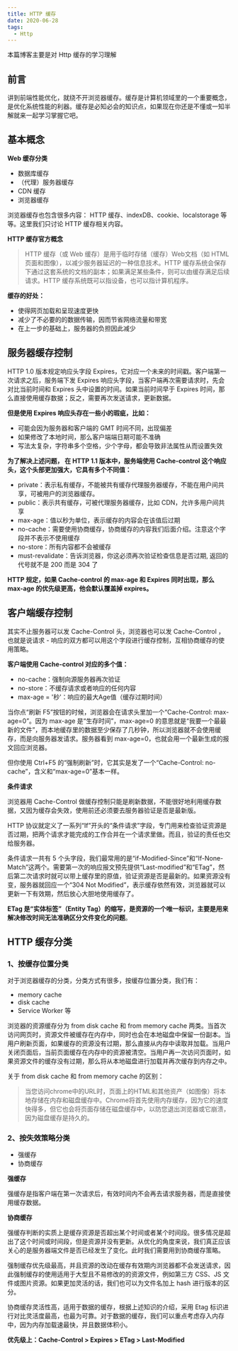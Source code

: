 ```yaml
---
title: HTTP 缓存
date: 2020-06-28
tags:
  - Http
---
```


本篇博客主要是对 Http 缓存的学习理解
<!-- more -->
## 前言
讲到前端性能优化，就绕不开浏览器缓存。缓存是计算机领域里的一个重要概念，是优化系统性能的利器。缓存是必知必会的知识点，如果现在你还是不懂或一知半解就来一起学习掌握它吧。
## 基本概念
**Web 缓存分类**
- 数据库缓存
- （代理）服务器缓存
- CDN 缓存
- 浏览器缓存

浏览器缓存也包含很多内容： HTTP 缓存、indexDB、cookie、localstorage 等等。这里我们只讨论 HTTP 缓存相关内容。

**HTTP 缓存官方概念**
> HTTP 缓存（或 Web 缓存）是用于临时存储（缓存）Web文档（如 HTML 页面和图像），以减少服务器延迟的一种信息技术。HTTP 缓存系统会保存下通过这套系统的文档的副本；如果满足某些条件，则可以由缓存满足后续请求。HTTP 缓存系统既可以指设备，也可以指计算机程序。

**缓存的好处：**
- 使得网页加载和呈现速度更快
- 减少了不必要的的数据传输，因而节省网络流量和带宽
- 在上一步的基础上，服务器的负担因此减少

## 服务器缓存控制
HTTP 1.0 版本规定响应头字段 Expires，它对应一个未来的时间戳。客户端第一次请求之后，服务端下发 Expires 响应头字段，当客户端再次需要请求时，先会对比当前时间和 Expires 头中设置的时间。如果当前时间早于 Expires 时间，那么直接使用缓存数据；反之，需要再次发送请求，更新数据。

**但是使用 Expires 响应头存在一些小的瑕疵，比如：**

- 可能会因为服务器和客户端的 GMT 时间不同，出现偏差
- 如果修改了本地时间，那么客户端端日期可能不准确
- 写法太复杂，字符串多个空格，少个字母，都会导致非法属性从而设置失效

**为了解决上述问题，    在 HTTP 1.1 版本中，服务端使用 Cache-control 这个响应头，这个头部更加强大，它具有多个不同值：**
- private：表示私有缓存，不能被共有缓存代理服务器缓存，不能在用户间共享，可被用户的浏览器缓存。
- public：表示共有缓存，可被代理服务器缓存，比如 CDN，允许多用户间共享
- max-age：值以秒为单位，表示缓存的内容会在该值后过期
- no-cache：需要使用协商缓存，协商缓存的内容我们后面介绍。注意这个字段并不表示不使用缓存
- no-store：所有内容都不会被缓存
- must-revalidate：告诉浏览器，你这必须再次验证检查信息是否过期, 返回的代号就不是 200 而是 304 了

**HTTP 规定，如果 Cache-control 的 max-age 和 Expires 同时出现，那么 max-age 的优先级更高，他会默认覆盖掉 expires。**

## 客户端缓存控制
其实不止服务器可以发 Cache-Control 头，浏览器也可以发 Cache-Control ，也就是说请求 - 响应的双方都可以用这个字段进行缓存控制，互相协商缓存的使用策略。

**客户端使用 Cache-control 对应的多个值：**
- no-cache：强制向源服务器再次验证
- no-store：不缓存请求或者响应的任何内容
- max-age = '秒'：响应的最大Age值（缓存过期时间）

当你点“刷新 F5”按钮的时候，浏览器会在请求头里加一个“Cache-Control: max-age=0”。因为 max-age 是“生存时间”，max-age=0 的意思就是“我要一个最最新的文件”，而本地缓存里的数据至少保存了几秒钟，所以浏览器就不会使用缓存，而是向服务器发请求。服务器看到 max-age=0，也就会用一个最新生成的报文回应浏览器。

但你使用 Ctrl+F5 的“强制刷新”时，它其实是发了一个“Cache-Control: no-cache”，含义和“max-age=0”基本一样。

**条件请求**

浏览器用 Cache-Control 做缓存控制只能是刷新数据，不能很好地利用缓存数据，又因为缓存会失效，使用前还必须要去服务器验证是否是最新版。

HTTP 协议就定义了一系列“If”开头的“条件请求”字段，专门用来检查验证资源是否过期，把两个请求才能完成的工作合并在一个请求里做。而且，验证的责任也交给服务器。

条件请求一共有 5 个头字段，我们最常用的是“if-Modified-Since”和“If-None-Match”这两个。需要第一次的响应报文预先提供“Last-modified”和“ETag”，然后第二次请求时就可以带上缓存里的原值，验证资源是否是最新的。如果资源没有变，服务器就回应一个“304 Not Modified”，表示缓存依然有效，浏览器就可以更新一下有效期，然后放心大胆地使用缓存了。

**ETag 是“实体标签”（Entity Tag）的缩写，是资源的一个唯一标识，主要是用来解决修改时间无法准确区分文件变化的问题**。

## HTTP 缓存分类
### 1、按缓存位置分类

对于浏览器缓存的分类，分类方式有很多，按缓存位置分类，我们有：

- memory cache
- disk cache
- Service Worker 等

浏览器的资源缓存分为 from disk cache 和 from memory cache 两类。当首次访问网页时，资源文件被缓存在内存中，同时也会在本地磁盘中保留一份副本。当用户刷新页面，如果缓存的资源没有过期，那么直接从内存中读取并加载。当用户关闭页面后，当前页面缓存在内存中的资源被清空。当用户再一次访问页面时，如果资源文件的缓存没有过期，那么将从本地磁盘进行加载并再次缓存到内存之中。

关于 from disk cache 和 from memory cache 的区别：
> 当您访问chrome中的URL时，页面上的HTML和其他资产（如图像）将本地存储在内存和磁盘缓存中。Chrome将首先使用内存缓存，因为它的速度快得多，但它也会将页面存储在磁盘缓存中，以防您退出浏览器或它崩溃，因为磁盘缓存是持久的。
### 2、按失效策略分类
- 强缓存
- 协商缓存

**强缓存**

强缓存是指客户端在第一次请求后，有效时间内不会再去请求服务器，而是直接使用缓存数据。

**协商缓存**

强缓存判断的实质上是缓存资源是否超出某个时间或者某个时间段。很多情况是超出了这个时间或时间段，但是资源并没有更新。从优化的角度来说，我们真正应该关心的是服务器端文件是否已经发生了变化。此时我们需要用到协商缓存策略。

强制缓存优先级最高，并且资源的改动在缓存有效期内浏览器都不会发送请求，因此强制缓存的使用适用于大型且不易修改的的资源文件，例如第三方 CSS、JS 文件或图片资源。如果更加灵活的话，我们也可以为文件名加上 hash 进行版本的区分。

协商缓存灵活性高，适用于数据的缓存，根据上述知识的介绍，采用 Etag 标识进行对比灵活度最高，也最为可靠。对于数据的缓存，我们可以重点考虑存入内存中，因为内存加载速最快，并且数据体积小。

**优先级上：Cache-Control > Expires > ETag > Last-Modified**